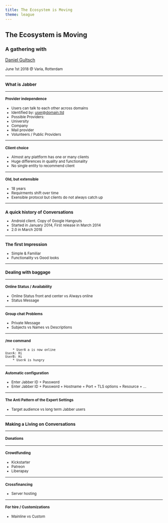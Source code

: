 ```yaml
---
title: The Ecosystem is Moving
theme: league
---
```

## The Ecosystem is Moving
### A gathering with
[Daniel Gultsch](https://gultsch.de)
<p><small>June 1st 2018 @ Varia, Rotterdam</small</p>

---

### What is Jabber

---

#### Provider independence

* Users can talk to each other across domains
* Identified by: user@domain.tld
* Possible Providers:
 * University
 * Company
 * Mail provider
 * Volunteers / Public Providers

----

#### Client choice

* Almost any plattform has one or many clients
* Huge differences in quality and functionality
* No single entity to recommend client

----

#### Old, but extensible

* 18 years
* Requirments shift over time
* Exensible protocol but clients do not always catch up

---

### A quick history of Conversations

* Android client. Copy of Google Hangouts
* Started in January 2014, First release in March 2014
* 2.0 in March 2018

---

### The first Impression

* Simple & Familiar
* Functionality vs Good looks

---

### Dealing with baggage

----

#### Online Status / Availability

* Online Status front and center vs Always online
* Status Message

----

#### Group chat Problems

* Private Message
* Subjects vs Names vs Descriptions

----

#### /me command

```
    * UserA a is now online
UserA: Hi
UserB: Hi
    * UserA is hungry    
```

----

#### Automatic configuration

* Enter Jabber ID + Password
* Enter Jabber ID + Password + Hostname + Port + TLS options + Resource + …

----

#### The Anti Pattern of the Expert Settings

* Target audience vs long term Jabber users

---

### Making a Living on Conversations

----

#### Donations

----

#### Crowdfunding

* Kickstarter
* Patreon
* Liberapay

----

#### Crossfinancing
* Server hosting

----

#### For hire / Customizations
* Mainline vs Custom
